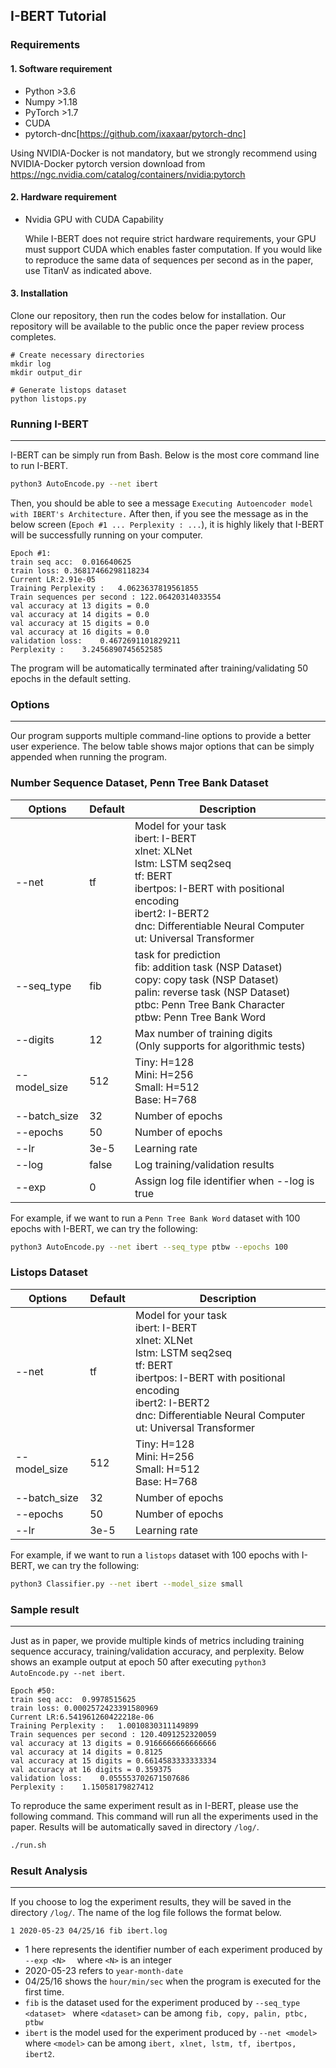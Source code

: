 ## I-BERT Tutorial

### Requirements

#### 1. Software requirement

- Python >3.6
- Numpy >1.18
- PyTorch >1.7
- CUDA
- pytorch-dnc[https://github.com/ixaxaar/pytorch-dnc]

Using NVIDIA-Docker is not mandatory, but we strongly recommend using NVIDIA-Docker pytorch version download from https://ngc.nvidia.com/catalog/containers/nvidia:pytorch

#### 2. Hardware requirement

- Nvidia GPU with CUDA Capability<br>

  While I-BERT does not require strict hardware requirements, your GPU must support CUDA which enables faster computation. If you would like to reproduce the same data of sequences per second as in the paper, use TitanV as indicated above. 

#### 3. Installation

Clone our repository, then run the codes below for installation. Our repository will be available to the public once the paper review process completes.

```
# Create necessary directories
mkdir log
mkdir output_dir
```

```
# Generate listops dataset
python listops.py
```



### Running I-BERT

-----

I-BERT can be simply run from Bash. Below is the most core command line to run I-BERT. 

```bash
python3 AutoEncode.py --net ibert
```

Then, you should be able to see a message `Executing Autoencoder model with IBERT's Architecture.` After then, if you see the message as in the below screen (`Epoch #1 ... Perplexity : ...`), it is highly likely that I-BERT will be successfully running on your computer.

```
Epoch #1:
train seq acc:	0.016640625
train loss:	0.36817466298118234
Current LR:2.91e-05
Training Perplexity :	4.0623637819561855
Train sequences per second : 122.06420314033554
val accuracy at 13 digits = 0.0
val accuracy at 14 digits = 0.0
val accuracy at 15 digits = 0.0
val accuracy at 16 digits = 0.0
validation loss:	0.4672691101829211
Perplexity :	3.2456890745652585
```

The program will be automatically terminated after training/validating 50 epochs in the default setting.



### Options

-----

Our program supports multiple command-line options to provide a better user experience. The below table shows major options that can be simply appended when running the program.

### Number Sequence Dataset, Penn Tree Bank Dataset

| Options      | Default | Description                                                  |
| ------------ | ------- | ------------------------------------------------------------ |
| --net        | tf      | Model for your task <br>ibert: I-BERT <br>xlnet: XLNet<br>lstm: LSTM seq2seq <br>tf: BERT <br>ibertpos: I-BERT with positional encoding <br>ibert2: I-BERT2<br>dnc: Differentiable Neural Computer<br>ut: Universal Transformer |
| --seq_type   | fib     | task for prediction <br>fib: addition task (NSP Dataset)<br>copy: copy task (NSP Dataset)<br>palin: reverse task (NSP Dataset)<br>ptbc: Penn Tree Bank Character<br>ptbw: Penn Tree Bank Word |
| --digits     | 12      | Max number of training digits <br>(Only supports for algorithmic tests) |
| --model_size | 512     | Tiny: H=128 <br>Mini: H=256<br/>Small: H=512<br/>Base: H=768 |
| --batch_size | 32      | Number of epochs                                             |
| --epochs     | 50      | Number of epochs                                             |
| --lr         | 3e-5    | Learning rate                                                |
| --log        | false   | Log training/validation results                              |
| --exp        | 0       | Assign log file identifier when --log is true                |

For example, if we want to run a `Penn Tree Bank Word` dataset with 100 epochs with I-BERT, we can try the following: 

```bash
python3 AutoEncode.py --net ibert --seq_type ptbw --epochs 100
```



### Listops Dataset

| Options      | Default | Description                                                  |
| ------------ | ------- | ------------------------------------------------------------ |
| --net        | tf      | Model for your task <br>ibert: I-BERT <br>xlnet: XLNet<br>lstm: LSTM seq2seq <br>tf: BERT <br>ibertpos: I-BERT with positional encoding <br>ibert2: I-BERT2<br>dnc: Differentiable Neural Computer<br>ut: Universal Transformer |
| --model_size | 512     | Tiny: H=128 <br>Mini: H=256<br/>Small: H=512<br/>Base: H=768 |
| --batch_size | 32      | Number of epochs                                             |
| --epochs     | 50      | Number of epochs                                             |
| --lr         | 3e-5    | Learning rate                                                |

For example, if we want to run a `listops` dataset with 100 epochs with I-BERT, we can try the following: 

```bash
python3 Classifier.py --net ibert --model_size small
```



### Sample result

-----

Just as in paper, we provide multiple kinds of metrics including training sequence accuracy, training/validation accuracy, and perplexity. Below shows an example output at epoch 50 after executing `python3 AutoEncode.py --net ibert`.

```
Epoch #50:
train seq acc:	0.9978515625
train loss:	0.0002572423391580969
Current LR:6.541961260422218e-06
Training Perplexity :	1.0010830311149899
Train sequences per second : 120.4091252320059
val accuracy at 13 digits = 0.9166666666666666
val accuracy at 14 digits = 0.8125
val accuracy at 15 digits = 0.6614583333333334
val accuracy at 16 digits = 0.359375
validation loss:	0.055553702671507686
Perplexity :	1.15058179827412
```

To reproduce the same experiment result as in I-BERT, please use the following command. This command will run all the experiments used in the paper. Results will be automatically saved in directory `/log/`.

```bash
./run.sh
```


### Result Analysis

-----

If you choose to log the experiment results, they will be saved in the directory `/log/`. The name of the log file follows the format below. 

```
1 2020-05-23 04/25/16 fib ibert.log
```

- 1 here represents the identifier number of each experiment produced by `--exp <N>  ` where `<N>` is an integer
- 2020-05-23 refers to `year-month-date`
- 04/25/16 shows the `hour/min/sec` when the program is executed for the first time. 
- `fib` is the dataset used for the experiment produced by `--seq_type <dataset> ` where `<dataset>` can be among `fib, copy, palin, ptbc, ptbw` 
- `ibert` is the model used for the experiment produced by `--net <model>` where `<model>` can be among `ibert, xlnet, lstm, tf, ibertpos, ibert2`.
